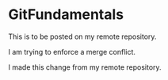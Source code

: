 # GitFundamentals

This is to be posted on my remote repository.

I am trying to enforce a merge conflict.

I made this change from my remote repository.
